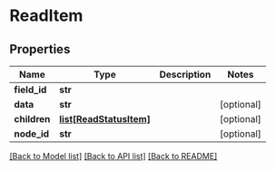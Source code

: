 # ReadItem

## Properties
Name | Type | Description | Notes
------------ | ------------- | ------------- | -------------
**field_id** | **str** |  | 
**data** | **str** |  | [optional] 
**children** | [**list[ReadStatusItem]**](ReadStatusItem.md) |  | [optional] 
**node_id** | **str** |  | [optional] 

[[Back to Model list]](../README.md#documentation-for-models) [[Back to API list]](../README.md#documentation-for-api-endpoints) [[Back to README]](../README.md)


